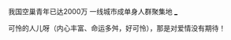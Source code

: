 
 我国空巢青年已达2000万 一线城市成单身人群聚集地 [_](http://mp.weixin.qq.com/s?src=3&timestamp=1491837126&ver=1&signature=tu7Z7dFoN0UJrPIBvihajHjA3KplU2q3bbJ-GHCeDYNOwmzZBshi2p-k8TNzXiPSV3UNSukbnVYmO7hwkqoprC7lH21jPMvu37qEbwn9ICU75K1eujiTUIb2ujWMfc2qdiP7uZvkFyncqg5Y*JX-A*e07tOIFYB6hmWgccJc7Ew=)

可怜的人儿呀（内心丰富、命运多舛，好可怜），那是对爱情没有期待！
